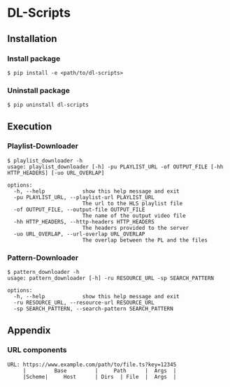 # DL-Scripts

## Installation

### Install package

```
$ pip install -e <path/to/dl-scripts>
```

### Uninstall package

```
$ pip uninstall dl-scripts
```

## Execution

### Playlist-Downloader

```
$ playlist_downloader -h
usage: playlist_downloader [-h] -pu PLAYLIST_URL -of OUTPUT_FILE [-hh HTTP_HEADERS] [-uo URL_OVERLAP]

options:
  -h, --help            show this help message and exit
  -pu PLAYLIST_URL, --playlist-url PLAYLIST_URL
                        The url to the HLS playlist file
  -of OUTPUT_FILE, --output-file OUTPUT_FILE
                        The name of the output video file
  -hh HTTP_HEADERS, --http-headers HTTP_HEADERS
                        The headers provided to the server
  -uo URL_OVERLAP, --url-overlap URL_OVERLAP
                        The overlap between the PL and the files
```

### Pattern-Downloader

```
$ pattern_downloader -h
usage: pattern_downloader [-h] -ru RESOURCE_URL -sp SEARCH_PATTERN

options:
  -h, --help            show this help message and exit
  -ru RESOURCE_URL, --resource-url RESOURCE_URL
  -sp SEARCH_PATTERN, --search-pattern SEARCH_PATTERN
```

## Appendix

### URL components

```
URL: https://www.example.com/path/to/file.ts?key=12345
     |         Base         |     Path      |  Args  |
     |Scheme|     Host      | Dirs  | File  |  Args  |
```
